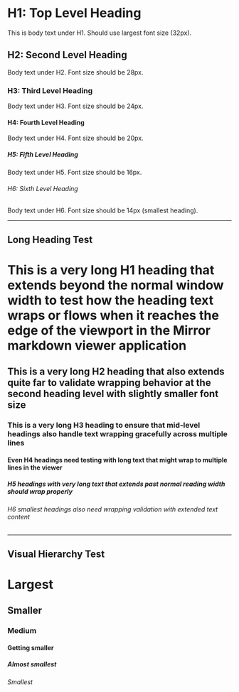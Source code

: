 # H1: Top Level Heading

This is body text under H1. Should use largest font size (32px).

## H2: Second Level Heading

Body text under H2. Font size should be 28px.

### H3: Third Level Heading

Body text under H3. Font size should be 24px.

#### H4: Fourth Level Heading

Body text under H4. Font size should be 20px.

##### H5: Fifth Level Heading

Body text under H5. Font size should be 16px.

###### H6: Sixth Level Heading

Body text under H6. Font size should be 14px (smallest heading).

---

## Long Heading Test

# This is a very long H1 heading that extends beyond the normal window width to test how the heading text wraps or flows when it reaches the edge of the viewport in the Mirror markdown viewer application

## This is a very long H2 heading that also extends quite far to validate wrapping behavior at the second heading level with slightly smaller font size

### This is a very long H3 heading to ensure that mid-level headings also handle text wrapping gracefully across multiple lines

#### Even H4 headings need testing with long text that might wrap to multiple lines in the viewer

##### H5 headings with very long text that extends past normal reading width should wrap properly

###### H6 smallest headings also need wrapping validation with extended text content

---

## Visual Hierarchy Test

# Largest
## Smaller
### Medium
#### Getting smaller
##### Almost smallest
###### Smallest
